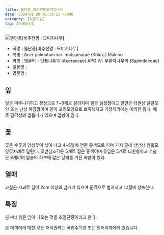 ```yaml
---
title: 뜰단풍_비추천명모미지나무
date: 2024-01-29 01:50:11 +0800
category: [식물도감]
tag: [식물도감]
---
```




![뜰단풍[비추천명 : 모미지나무]](/fileUpload/plants/basic/Aceraceae/Acer/18804/18804_4_th2.jpg)
- 국명 : 뜰단풍[비추천명 : 모미지나무]
- 학명 : Acer palmatum var. matsumurae (Koidz.) Makino
- 과명 : 앵글러 - 단풍나무과 (Aceraceae) APG Ⅳ- 무환자나무과 (Sapindaceae)
- 일본명 : 
- 영문명 : 


## 잎
잎은 마주나기하고 장상으로 7~9개로 갈라지며 밑은 심장형이고 열편은 타원상 달걀모양 또는 난상 피침형이며 끝이 꼬리모양으로 뾰족해지고 가장자리에는 예리한 톱니, 때로 결각상의 겹톱니가 있으며 엽병이 길다.
## 꽃
꽃은 수꽃과 양성꽃이 섞여 나고 4~5월에 연한 홍색으로 피며 가지 끝에 산방상 원뿔모양꽃차례로 달린다. 꽃받침조각은 5개로 짙은 홍색이며 꽃잎은 5개로 타원형이고 수술은 8개이며 암술의 하부에 짧은 날개를 가진 씨방이 있다.
## 열매
과실은 시과로 길이 2cm 이상의 날개가 있으며 둔각으로 벌어지고 10월에 성숙한다.
## 특징
봄부터 붉은 잎이 나오는 것을 조일단풍이라고 한다.






본 데이터에 대한 모든 저작권리는 국립수목원 또는 원저작자에게 있습니다.
